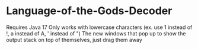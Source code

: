 # Language-of-the-Gods-Decoder
Requires Java 17
Only works with lowercase characters (ex. use 1 instead of !, a instead of A, ' instead of ")
The new windows that pop up to show the output stack on top of themselves, just drag them away